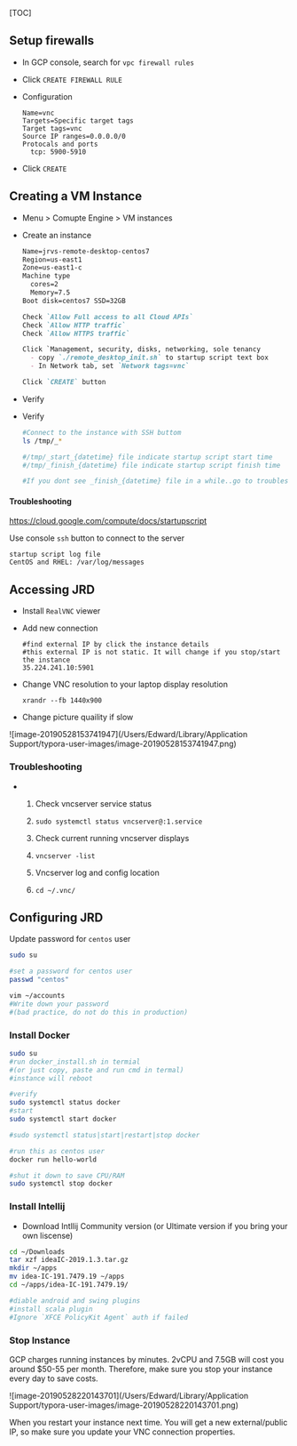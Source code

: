 [TOC]

## Setup firewalls

- In GCP console, search for  `vpc firewall rules`

- Click `CREATE FIREWALL RULE`

- Configuration

  ```
  Name=vnc
  Targets=Specific target tags
  Target tags=vnc
  Source IP ranges=0.0.0.0/0
  Protocals and ports
  	tcp: 5900-5910
  ```

- Click `CREATE`

## Creating a VM Instance

* Menu > Comupte Engine > VM instances

* Create an instance

  ```markdown
  Name=jrvs-remote-desktop-centos7
  Region=us-east1
  Zone=us-east1-c
  Machine type
    cores=2
    Memory=7.5
  Boot disk=centos7 SSD=32GB
  
  Check `Allow Full access to all Cloud APIs`
  Check `Allow HTTP traffic`
  Check `Allow HTTPS traffic`
  
  Click `Management, security, disks, networking, sole tenancy
    - copy `./remote_desktop_init.sh` to startup script text box
    - In Network tab, set `Network tags=vnc`
  
  Click `CREATE` button
  ```

* Verify

* Verify

  ```bash
  #Connect to the instance with SSH buttom
  ls /tmp/_*
  
  #/tmp/_start_{datetime} file indicate startup script start time
  #/tmp/_finish_{datetime} file indicate startup script finish time
  
  #If you dont see _finish_{datetime} file in a while..go to troubleshooting section.
  ```

#### Troubleshooting

https://cloud.google.com/compute/docs/startupscript

Use console `ssh` button to connect to the server

```
startup script log file
CentOS and RHEL: /var/log/messages
```

## Accessing JRD

* Install `RealVNC` viewer

* Add new connection

  ```
  #find external IP by click the instance details
  #this external IP is not static. It will change if you stop/start the instance
  35.224.241.10:5901
  ```

* Change VNC resolution to your laptop display resolution

  ```
  xrandr --fb 1440x900
  ```

* Change picture quaility if slow

![image-20190528153741947](/Users/Edward/Library/Application Support/typora-user-images/image-20190528153741947.png)

### Troubleshooting

* 1. Check vncserver service status

  2. `sudo systemctl status vncserver@:1.service`

  3. Check current running vncserver displays

  4. `vncserver -list`

  5. Vncserver log and config location

  6. `cd ~/.vnc/` 

## Configuring JRD

Update password for `centos` user

```bash
sudo su

#set a password for centos user
passwd "centos"

vim ~/accounts
#Write down your password 
#(bad practice, do not do this in production)
```

### Install Docker

```bash
sudo su
#run docker_install.sh in termial 
#(or just copy, paste and run cmd in termal)
#instance will reboot 

#verify
sudo systemctl status docker
#start
sudo systemctl start docker

#sudo systemctl status|start|restart|stop docker

#run this as centos user
docker run hello-world

#shut it down to save CPU/RAM
sudo systemctl stop docker
```

### Install Intellij

* Download Intllij Community version
  (or Ultimate version if you bring your own liscense)

```bash
cd ~/Downloads
tar xzf ideaIC-2019.1.3.tar.gz
mkdir ~/apps
mv idea-IC-191.7479.19 ~/apps
cd ~/apps/idea-IC-191.7479.19/

#diable android and swing plugins
#install scala plugin
#Ignore `XFCE PolicyKit Agent` auth if failed

```

### Stop Instance

GCP charges running instances by minutes. 2vCPU and 7.5GB will cost you around $50-55 per month. Therefore, make sure you stop your instance every day to save costs. 

![image-20190528220143701](/Users/Edward/Library/Application Support/typora-user-images/image-20190528220143701.png)

When you restart your instance next time. You will get a new external/public IP, so make sure you update your VNC connection properties. 

